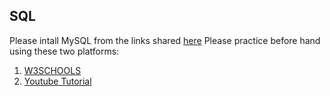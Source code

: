 ## SQL

Please intall MySQL from the links shared [here](https://github.com/Joy879/installs)
Please practice before hand using these two platforms:
1. [W3SCHOOLS](https://www.w3schools.com/sql/default.asp)
2. [Youtube Tutorial](https://www.youtube.com/watch?v=7S_tz1z_5bA)
